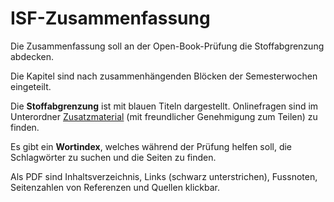 # ISF-Zusammenfassung
Die Zusammenfassung soll an der Open-Book-Prüfung die Stoffabgrenzung abdecken.

Die Kapitel sind nach zusammenhängenden Blöcken der Semesterwochen eingeteilt.

Die **Stoffabgrenzung** ist mit blauen Titeln dargestellt. Onlinefragen sind im Unterordner [Zusatzmaterial](/Zusatzmaterial) (mit freundlicher Genehmigung zum Teilen) zu finden.

Es gibt ein **Wortindex**, welches während der Prüfung helfen soll, die Schlagwörter zu suchen und die Seiten zu finden.

Als PDF sind Inhaltsverzeichnis, Links (schwarz unterstrichen), Fussnoten, Seitenzahlen von Referenzen und Quellen klickbar.
